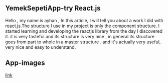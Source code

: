 ## YemekSepetiApp-try React.js

Hello , my name is ayhan , In this article, I will tell you about a work I did with react.js.The structure I use in my project is only the component structure. I started learning and developing the reactjs library from the day I discovered it. it is very tasteful and its structure is very nice , in general its structure goes from part to whole in a master structure . and it's actually very useful, very nice and easy to understand.


## App-images


[link](img-1.png)
